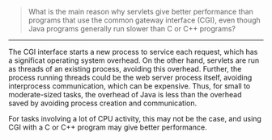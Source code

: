 > What is the main reason why servlets give better performance than programs 
> that use the common gateway interface (CGI), even though Java programs generally
> run slower than C or C++ programs? 

--------------------------------

The CGI interface starts a new process to service each request, which has a 
significat operating system overhead. On the other hand, servlets are run as 
threads of an existing process, avoiding this overhead. Further, the process
running threads could be the web server process itself, avoiding interprocess
communication, which can be expensive. Thus, for small to moderate-sized tasks, 
the overhead of Java is less than the overhead saved by avoiding process 
creation and communication. 


For tasks involving a lot of CPU activity, this may not be the case, and using 
CGI with a C or C++ program may give better performance. 